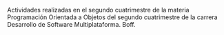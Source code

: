 Actividades realizadas en el segundo cuatrimestre de la materia Programación Orientada a Objetos del segundo cuatrimestre de la carrera Desarrollo de Software Multiplataforma.
Boff.
